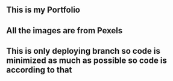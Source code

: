 ## This is my Portfolio

## All the images are from Pexels

## This is only deploying branch so code is minimized as much as possible so code is according to that

